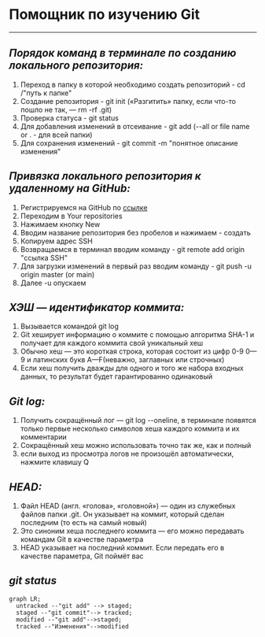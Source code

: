 # **Помощник по изучению Git**

---

## *Порядок команд в терминале по созданию локального репозитория:*

1. Переход в папку в которой необходимо создать репозиторий - cd /"путь к папке"
2. Создание репозитория - git init («Разгитить» папку, если что-то пошло не так, — rm -rf .git)
3. Проверка статуса - git status
4. Для добавления изменений в отсеивание - git add (--all or file name or . - для всей папки)
5. Для сохранения изменений - git commit -m "понятное описание изменения"

## *Привязка локального репозитория к удаленному на GitHub:*

1. Регистрируемся на GitHub по [ссылке](https://github.com "GitHub home") 
2. Переходим в Your repositories
3. Нажимаем кнопку New 
4. Вводим название репозитория без пробелов и нажимаем - создать
5. Копируем адрес SSH
6. Возвращаемся в терминал вводим команду - git remote add origin "ссылка SSH"
7. Для загрузки изменений в первый раз вводим команду - git push -u origin master (or main)
8. Далее -u опускаем

## *ХЭШ — идентификатор коммита:*

1. Вызывается командой git log
2. Git хеширует информацию о коммите с помощью алгоритма SHA-1 и получает для каждого коммита свой уникальный хеш
3. Обычно хеш — это короткая строка, которая состоит из цифр 0-9
0—9 и латинских букв A—F(неважно, заглавных или строчных)
4. Eсли хеш получить дважды для одного и того же набора входных данных, то результат будет гарантированно одинаковый

## *Git log:*

1. Получить сокращённый лог — git log --oneline, в терминале появятся только первые несколько символов хеша каждого коммита и их комментарии
2. Сокращённый хеш можно использовать точно так же, как и полный
3. если выход из просмотра логов не произошёл автоматически, нажмите клавишу Q

## *HEAD:*
1. Файл HEAD (англ. «голова», «головной») — один из служебных файлов папки .git. Он указывает на коммит, который сделан последним (то есть на самый новый)
2. Это синоним хеша последнего коммита — его можно передавать командам Git в качестве параметра
3. HEAD указывает на последний коммит. Если передать его в качестве параметра, Git поймёт вас

## *git status*

```mermaid
graph LR;
  untracked --"git add" --> staged;
  staged --"git commit"--> tracked;
  modified --"git add"-->staged;
  tracked --"Изменения"-->modified
```



